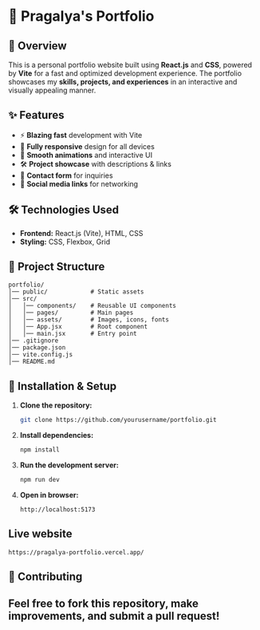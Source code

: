 
# 🚀 Pragalya's Portfolio  

## 📖 Overview  
This is a personal portfolio website built using **React.js** and **CSS**, powered by **Vite** for a fast and optimized development experience. The portfolio showcases my **skills, projects, and experiences** in an interactive and visually appealing manner.  

## ✨ Features  
- ⚡ **Blazing fast** development with Vite  
- 📱 **Fully responsive** design for all devices  
- 🎨 **Smooth animations** and interactive UI  
- 🛠 **Project showcase** with descriptions & links  
- 📧 **Contact form** for inquiries  
- 🔗 **Social media links** for networking  

## 🛠 Technologies Used  
- **Frontend:** React.js (Vite), HTML, CSS  
- **Styling:** CSS, Flexbox, Grid  

## 📂 Project Structure  
```
portfolio/
│── public/            # Static assets  
│── src/  
│   │── components/    # Reusable UI components  
│   │── pages/         # Main pages  
│   │── assets/        # Images, icons, fonts  
│   │── App.jsx        # Root component  
│   │── main.jsx       # Entry point  
│── .gitignore  
│── package.json  
│── vite.config.js  
│── README.md  
```
## 🚀 Installation & Setup  
1. **Clone the repository:**  
   ```sh
   git clone https://github.com/yourusername/portfolio.git
   ```
2. **Install dependencies:**  
   ```sh
   npm install
   ```
3. **Run the development server:**  
   ```sh
   npm run dev
   ```
4. **Open in browser:**  
   ```
   http://localhost:5173
   ```
## Live website
```
https://pragalya-portfolio.vercel.app/
```
## 🎯 Contributing  
Feel free to **fork this repository**, make improvements, and submit a **pull request**!  
---
